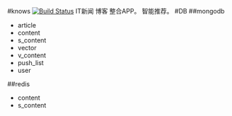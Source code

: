 #knows  [![Build Status](https://travis-ci.org/mtunique/knows.svg?branch=master)](https://travis-ci.org/mtunique/knows)
IT新闻 博客 整合APP。
智能推荐。
#DB
##mongodb
+ article
+ content
+ s_content
+ vector
+ v_content
+ push_list
+ user

##redis
+ content
+ s_content
